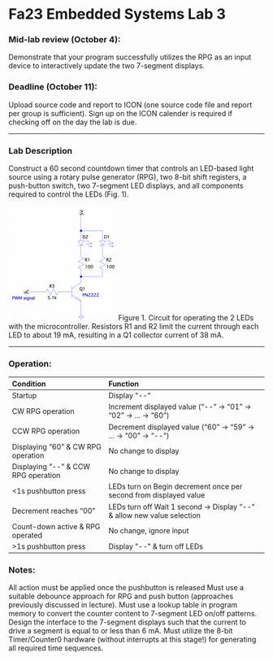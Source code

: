 # Fa23 Embedded Systems Lab 3

### Mid-lab review (October 4):
Demonstrate that your program successfully utilizes the RPG as an input device to interactively update the two 7-segment displays.

### Deadline (October 11):
Upload source code and report to ICON (one source code file and report per group is sufficient). Sign up on the ICON calender is required if checking off on the day the lab is due.

---

### Lab Description
Construct a 60 second countdown timer that controls an LED-based light source using a rotary pulse generator (RPG), two 8-bit shift registers, a push-button switch, two 7-segment LED displays, and all components required to control the LEDs (Fig. 1).

![Figure 1](res/Desc_Fig1.png)
Figure 1. Circuit for operating the 2 LEDs with the microcontroller. Resistors R1 and R2 limit the current through each LED to about 19 mA, resulting in a Q1 collector current of 38 mA.

---

### Operation:
| **Condition** | **Function** |
|:--- |:--- |
| Startup | Display “--“
| CW RPG operation | Increment displayed value  (“--“ -> “01” -> “02” -> ... -> “60”) |
| CCW RPG operation | Decrement displayed value  (“60” -> “59” -> ... -> “00” -> “--“) |
| Displaying “60” & CW RPG operation | No change to display |
| Displaying “--” & CCW RPG operation | No change to display |
| <1s pushbutton press | LEDs turn on  Begin decrement once per second from displayed value |
| Decrement reaches “00" | LEDs turn off  Wait 1 second -> Display “--“ & allow new value selection |
| Count-down active & RPG operated | No change, ignore input |
| \>1s pushbutton press | Display "--" & turn off LEDs |

### Notes:
All action must be applied once the pushbutton is released
Must use a suitable debounce approach for RPG and push button (approaches previously discussed in lecture).
Must use a lookup table in program memory to convert the counter content to 7-segment LED on/off patterns.
Design the interface to the 7-segment displays such that the current to drive a segment is equal to or less than 6 mA.
Must utilize the 8-bit Timer/Counter0 hardware (without interrupts at this stage!) for generating all required time sequences.
